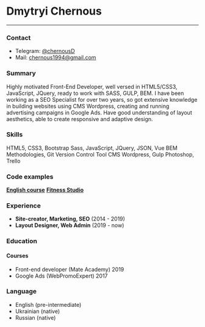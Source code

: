 # **Dmytryi Chernous**
_________
### Contact
- Telegram: [@chernousD](https://t.me/@chernousd)
- Mail: [chernous1994@gmail.com](mailto:chernous1994@gmail.com)
### Summary
Highly motivated Front-End Developer, well versed in HTML5/CSS3, JavaScript, JQuery, ready to work with SASS, GULP, BEM. I have been working as a SEO Specialist for over two years, so got extensive knowledge in building websites using CMS Wordpress, creating and running advertising campaigns in Google Ads. Have good understanding of layout aesthetics, able to create responsive and adaptive design.
### Skills
HTML5, CSS3, Bootstrap
Sass, JavaScript, JQuery, JSON, Vue
BEM Methodologies, Git Version Control Tool CMS Wordpress, Gulp
Photoshop, Trello
### Code examples
[**English course**](https://chernat.github.io/contentMania/)
[**Fitness Studio**](https://chernat.github.io/-grafit/)
### Experience
- **Site-creator, Marketing, SEO** (2014 - 2019)
- **Layout Designer, Web Admin** (2019 - now)
### Education
#### Courses
- Front-end developer (Mate Academy) 2019
- Google Ads (WebPromoExpert) 2017
### Language
- English (pre-intermediate)
- Ukrainian (native)
- Russian (native)
